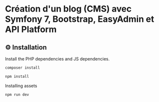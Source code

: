 # Création d'un blog (CMS) avec Symfony 7, Bootstrap, EasyAdmin et API Platform

⚙️ Installation
--------------
Install the PHP dependencies and JS dependencies.
```sh
composer install
```
```sh
npm install
```
Installing assets
```sh
npm run dev
```
